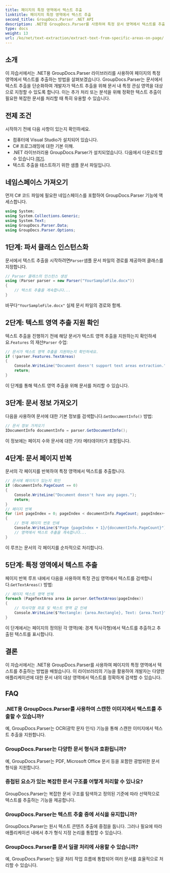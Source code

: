 ```yaml
---
title: 페이지의 특정 영역에서 텍스트 추출
linktitle: 페이지의 특정 영역에서 텍스트 추출
second_title: GroupDocs.Parser .NET API
description: .NET용 GroupDocs.Parser를 사용하여 특정 문서 영역에서 텍스트를 추출하는 방법을 알아보세요. 귀하의 애플리케이션을 위한 타겟이 명확하고 정확한 텍스트 추출.
type: docs
weight: 13
url: /ko/net/text-extraction/extract-text-from-specific-areas-on-page/
---
```

## 소개
이 자습서에서는 .NET용 GroupDocs.Parser 라이브러리를 사용하여 페이지의 특정 영역에서 텍스트를 추출하는 방법을 살펴보겠습니다. GroupDocs.Parser는 문서에서 텍스트 추출을 단순화하여 개발자가 텍스트 추출을 위해 문서 내 특정 관심 영역을 대상으로 지정할 수 있도록 합니다. 이는 추가 처리 또는 분석을 위해 정확한 텍스트 추출이 필요한 복잡한 문서를 처리할 때 특히 유용할 수 있습니다.
## 전제 조건
시작하기 전에 다음 사항이 있는지 확인하세요.
- 컴퓨터에 Visual Studio가 설치되어 있습니다.
- C# 프로그래밍에 대한 기본 이해.
- .NET 라이브러리용 GroupDocs.Parser가 설치되었습니다. 다음에서 다운로드할 수 있습니다.[여기](https://releases.groupdocs.com/parser/net/).
- 텍스트 추출을 테스트하기 위한 샘플 문서 파일입니다.
## 네임스페이스 가져오기
먼저 C# 코드 파일에 필요한 네임스페이스를 포함하여 GroupDocs.Parser 기능에 액세스합니다.
```csharp
using System;
using System.Collections.Generic;
using System.Text;
using GroupDocs.Parser.Data;
using GroupDocs.Parser.Options;
```
## 1단계: 파서 클래스 인스턴스화
 문서에서 텍스트 추출을 시작하려면`Parser`샘플 문서 파일의 경로를 제공하여 클래스를 지정합니다.
```csharp
// Parser 클래스의 인스턴스 생성
using (Parser parser = new Parser("YourSampleFile.docx"))
{
    // 텍스트 추출을 계속합니다...
}
```
 바꾸다`"YourSampleFile.docx"` 실제 문서 파일의 경로와 함께.
## 2단계: 텍스트 영역 추출 지원 확인
 텍스트 추출을 진행하기 전에 해당 문서가 텍스트 영역 추출을 지원하는지 확인하세요.`Features` 의 재산`Parser` 수업:
```csharp
// 문서가 텍스트 영역 추출을 지원하는지 확인하세요.
if (!parser.Features.TextAreas)
{
    Console.WriteLine("Document doesn't support text areas extraction.");
    return;
}
```
이 단계를 통해 텍스트 영역 추출을 위해 문서를 처리할 수 있습니다.
## 3단계: 문서 정보 가져오기
 다음을 사용하여 문서에 대한 기본 정보를 검색합니다.`GetDocumentInfo()` 방법:
```csharp
// 문서 정보 가져오기
IDocumentInfo documentInfo = parser.GetDocumentInfo();
```
이 정보에는 페이지 수와 문서에 대한 기타 메타데이터가 포함됩니다.
## 4단계: 문서 페이지 반복
문서의 각 페이지를 반복하여 특정 영역에서 텍스트를 추출합니다.
```csharp
// 문서에 페이지가 있는지 확인
if (documentInfo.PageCount == 0)
{
    Console.WriteLine("Document doesn't have any pages.");
    return;
}
// 페이지 반복
for (int pageIndex = 0; pageIndex < documentInfo.PageCount; pageIndex++)
{
    // 현재 페이지 번호 인쇄
    Console.WriteLine($"Page {pageIndex + 1}/{documentInfo.PageCount}");
    // 영역에서 텍스트 추출을 계속합니다...
}
```
이 루프는 문서의 각 페이지를 순차적으로 처리합니다.
## 5단계: 특정 영역에서 텍스트 추출
페이지 반복 루프 내에서 다음을 사용하여 특정 관심 영역에서 텍스트를 검색합니다.`GetTextAreas()` 방법:
```csharp
// 페이지 텍스트 영역 반복
foreach (PageTextArea area in parser.GetTextAreas(pageIndex))
{
    // 직사각형 좌표 및 텍스트 영역 값 인쇄
    Console.WriteLine($"Rectangle: {area.Rectangle}, Text: {area.Text}");
}
```
이 단계에서는 페이지의 정의된 각 영역(예: 경계 직사각형)에서 텍스트를 추출하고 추출된 텍스트를 표시합니다.
## 결론
이 자습서에서는 .NET용 GroupDocs.Parser를 사용하여 페이지의 특정 영역에서 텍스트를 추출하는 방법을 배웠습니다. 이 라이브러리의 기능을 활용하여 개발자는 다양한 애플리케이션에 대한 문서 내의 대상 영역에서 텍스트를 정확하게 검색할 수 있습니다.

## FAQ
### .NET용 GroupDocs.Parser를 사용하여 스캔한 이미지에서 텍스트를 추출할 수 있습니까?
예, GroupDocs.Parser는 OCR(광학 문자 인식) 기능을 통해 스캔한 이미지에서 텍스트 추출을 지원합니다.
### GroupDocs.Parser는 다양한 문서 형식과 호환됩니까?
예, GroupDocs.Parser는 PDF, Microsoft Office 문서 등을 포함한 광범위한 문서 형식을 지원합니다.
### 중첩된 요소가 있는 복잡한 문서 구조를 어떻게 처리할 수 있나요?
GroupDocs.Parser는 복잡한 문서 구조를 탐색하고 정의된 기준에 따라 선택적으로 텍스트를 추출하는 기능을 제공합니다.
### GroupDocs.Parser는 텍스트 추출 중에 서식을 유지합니까?
GroupDocs.Parser는 원시 텍스트 콘텐츠 추출에 중점을 둡니다. 그러나 필요에 따라 애플리케이션 내에서 추가 형식 지정 논리를 통합할 수 있습니다.
### GroupDocs.Parser를 문서 일괄 처리에 사용할 수 있습니까?
예, GroupDocs.Parser는 일괄 처리 작업 흐름에 통합되어 여러 문서를 효율적으로 처리할 수 있습니다.
